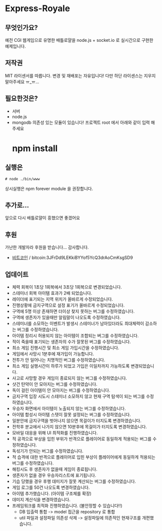 # Express-Royale

## 무엇인가요?
예전 CGI 웹게임으로 유명한 배틀로얄을 node.js + socket.io 로 실시간으로 구현한 예제입니다.

## 저작권
MIT 라이센서를 따릅니다.
변경 및 재배포는 자유입니다! 
다만 하단 라이센스는 지우지 말아주세요 ㅠ_ㅠ...

## 필요한것은?
- 서버
- node.js
- mongodb
의존성 있는 모듈이 있습니다! 프로젝트 root 에서 아래와 같이 입력 해주세요
    # npm install

## 실행은
    # node ./bin/www 
상시실행은 npm forever module 을 권장합니다.

## 추가로...
앞으로 다시 배틀로얄이 흥했으면 좋겠어요

## 후원
가난한 개발자라 후원을 받습니다... 감사합니다.
- [비트코인](bitcoin:3JFrDd9LEKkiBYYof5YcQ3drAoCmKsgSD9?amount=0.1) / bitcoin:3JFrDd9LEKkiBYYof5YcQ3drAoCmKsgSD9

## 업데이트
- 체력 회복이 1초당 1회복에서 3초당 1회복으로 변경되었습니다.
- 스테미너 회복 아이템 효과가 2배 되었습니다.
- 레이더에 표기되는 지역 위치가 올바르게 수정되었습니다.
- 진행상황에 금지구역으로 설정 표기가 올바르게 수정되었습니다.
- 구역에 5명 이상 존재하면 더이상 찾지 못하는 버그를 수정하였습니다.
- 구역에 생존자가 있을때만 알림말이 나오도록 수정하였습니다.
- 스테미너를 소모하는 이벤트가 발생시 스테미너가 남아있더라도 최대체력이 감소하는 버그를 수정하였습니다.
- 아이템 정리시 허용되지 않는 아이템이 조합되는 버그를 수정하였습니다.
- 적이 죽을때 표기되는 생존자의 수가 잘못된 버그를 수정하였습니다.
- 최소 게임 진행시간 및 최소 게임 가입시간을 수정하였습니다.
- 게임에서 사망시 1분후에 재가입이 가능합니다.
- 전투가 안 일어나는 치명적인 버그를 수정하였습니다.
- 최소 게임 실행시간이 하루가 되었고 가입은 이일차까지 가능하도록 변경되었습니다.
- 사고로 사망할 경우 게임이 종료되지 않는 버그를 수정하였습니다.
- 샷건 탄약이 안 모아지는 버그를 수정하였습니다.
- 독이 걸린 아이템이 안 모아지는 버그를 수정하였습니다.
- 금지구역 입장 시도시 스테미너 소모하지 않고 현재 구역 탐색이 되는 버그를 수정하였습니다.
- 우승자 화면에서 아이템이 노출되지 않는 버그를 수정하였습니다.
- 아이템 합성시 아이템 스텟이 잘못 설정되는 버그를 수정하였습니다.
- 일분안에 금지구역을 벗어나지 않으면 목걸이가 터지도록 변경하였습니다. 
- 전학후 분교에서 나가지 않으면 10분후에 목걸이가 터지도록 변경하였습니다.
- 모바일 대응을 위해 UI 최적화를 진행하였습니다.
- 적 공격으로 부상을 입힌 부위가 반격으로 플레이어로 동일하게 적용되는 버그를 수정하였습니다.
- 독섞기가 안되는 버그를 수정하였습니다.
- 적 습격에 대한 반격으로 플레이어로 입힌 부상이 플레이어에게 동일하게 적용되는 버그를 수정하였습니다.
- 해킹시도 후 생존자가 없을때 게임이 종료됩니다.
- 생존자가 없을 경우 우승자리스트에 표기됩니다.
- 기습 당했을 경우 후행 데미지가 잘못 계산되는 버그를 수정하였습니다.
- 게임 로그를 50건 나오도록 변경하였습니다.
- 아이템 추가했습니다. (아이템 구조체를 확장)
- 데미지 계산식을 변경하였습니다.
- 프레임워크를 최적화 진행하였습니다. (불안정할 수 있습니다!!)
  - DB 입출력 통합 -> model 접근을 repository 로 통합
  - util 파일과 설정파일 의존성 삭제 -> 설정파일에 의존적인 현재구조를 개편했습니다.